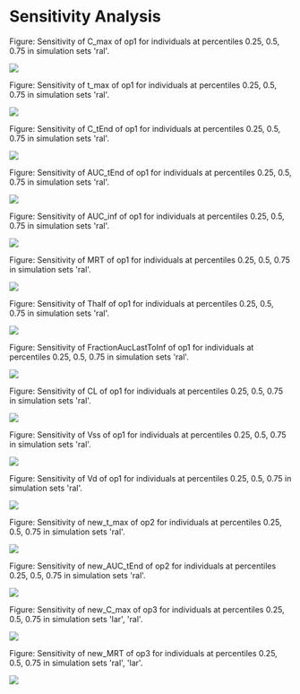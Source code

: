 

# Sensitivity Analysis


Figure: Sensitivity of C_max of op1 for individuals at percentiles 0.25, 0.5, 0.75 in simulation sets 'ral'.


![](Sensitivity/C_max_Organism-VenousBlood-Plasma-Raltegravir-Concentration.png)


Figure: Sensitivity of t_max of op1 for individuals at percentiles 0.25, 0.5, 0.75 in simulation sets 'ral'.


![](Sensitivity/t_max_Organism-VenousBlood-Plasma-Raltegravir-Concentration.png)


Figure: Sensitivity of C_tEnd of op1 for individuals at percentiles 0.25, 0.5, 0.75 in simulation sets 'ral'.


![](Sensitivity/C_tEnd_Organism-VenousBlood-Plasma-Raltegravir-Concentration.png)


Figure: Sensitivity of AUC_tEnd of op1 for individuals at percentiles 0.25, 0.5, 0.75 in simulation sets 'ral'.


![](Sensitivity/AUC_tEnd_Organism-VenousBlood-Plasma-Raltegravir-Concentration.png)


Figure: Sensitivity of AUC_inf of op1 for individuals at percentiles 0.25, 0.5, 0.75 in simulation sets 'ral'.


![](Sensitivity/AUC_inf_Organism-VenousBlood-Plasma-Raltegravir-Concentration.png)


Figure: Sensitivity of MRT of op1 for individuals at percentiles 0.25, 0.5, 0.75 in simulation sets 'ral'.


![](Sensitivity/MRT_Organism-VenousBlood-Plasma-Raltegravir-Concentration.png)


Figure: Sensitivity of Thalf of op1 for individuals at percentiles 0.25, 0.5, 0.75 in simulation sets 'ral'.


![](Sensitivity/Thalf_Organism-VenousBlood-Plasma-Raltegravir-Concentration.png)


Figure: Sensitivity of FractionAucLastToInf of op1 for individuals at percentiles 0.25, 0.5, 0.75 in simulation sets 'ral'.


![](Sensitivity/FractionAucLastToInf_Organism-VenousBlood-Plasma-Raltegravir-Concentration.png)


Figure: Sensitivity of CL of op1 for individuals at percentiles 0.25, 0.5, 0.75 in simulation sets 'ral'.


![](Sensitivity/CL_Organism-VenousBlood-Plasma-Raltegravir-Concentration.png)


Figure: Sensitivity of Vss of op1 for individuals at percentiles 0.25, 0.5, 0.75 in simulation sets 'ral'.


![](Sensitivity/Vss_Organism-VenousBlood-Plasma-Raltegravir-Concentration.png)


Figure: Sensitivity of Vd of op1 for individuals at percentiles 0.25, 0.5, 0.75 in simulation sets 'ral'.


![](Sensitivity/Vd_Organism-VenousBlood-Plasma-Raltegravir-Concentration.png)


Figure: Sensitivity of new_t_max of op2 for individuals at percentiles 0.25, 0.5, 0.75 in simulation sets 'ral'.


![](Sensitivity/t_max_Organism-ArterialBlood-Plasma-Raltegravir-Concentration.png)


Figure: Sensitivity of new_AUC_tEnd of op2 for individuals at percentiles 0.25, 0.5, 0.75 in simulation sets 'ral'.


![](Sensitivity/AUC_tEnd_Organism-ArterialBlood-Plasma-Raltegravir-Concentration.png)


Figure: Sensitivity of new_C_max of op3 for individuals at percentiles 0.25, 0.5, 0.75 in simulation sets 'lar', 'ral'.


![](Sensitivity/C_max_Organism-Lung-Interstitial-Raltegravir-Concentration.png)


Figure: Sensitivity of new_MRT of op3 for individuals at percentiles 0.25, 0.5, 0.75 in simulation sets 'ral', 'lar'.


![](Sensitivity/MRT_Organism-Lung-Interstitial-Raltegravir-Concentration.png)

